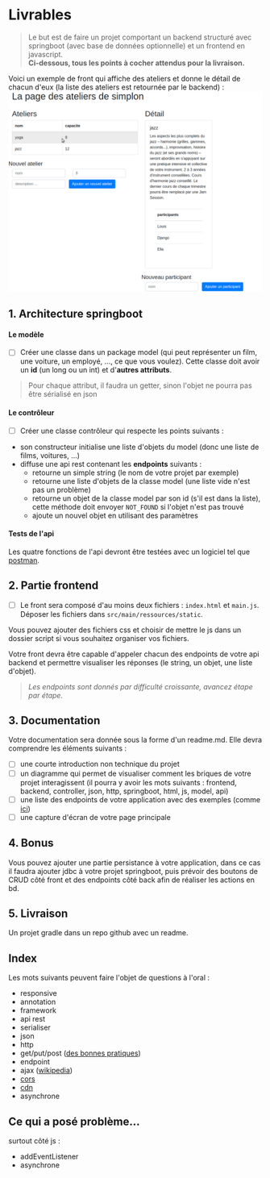 # Livrables

> Le but est de faire un projet comportant un backend structuré avec springboot (avec base de données optionnelle) et un frontend en javascript.    
**Ci-dessous, tous les points à cocher attendus pour la livraison.**

Voici un exemple de front qui affiche des ateliers et donne le détail de chacun d'eux (la liste des ateliers est retournée par le backend) :
![img](ateliers.gif)

## 1. Architecture springboot

#### Le modèle
- [ ] Créer une classe dans un package model (qui peut représenter un film, une voiture, un employé, ..., ce que vous voulez). Cette classe doit avoir un **id** (un long ou un int) et d'**autres attributs**.

> Pour chaque attribut, il faudra un getter, sinon l'objet ne pourra pas être sérialisé en json

#### Le contrôleur
- [ ] Créer une classe contrôleur qui respecte les points suivants :
* son constructeur initialise une liste d'objets du model (donc une liste de films, voitures, ...)
* diffuse une api rest contenant les **endpoints** suivants :
    * retourne un simple string (le nom de votre projet par exemple)
    * retourne une liste d'objets de la classe model (une liste vide n'est pas un problème)
    * retourne un objet de la classe model par son id (s'il est dans la liste), cette méthode doit envoyer `NOT_FOUND` si l'objet n'est pas trouvé
    * ajoute un nouvel objet en utilisant des paramètres

#### Tests de l'api

Les quatre fonctions de l'api devront être testées avec un logiciel tel que [postman](https://www.getpostman.com/downloads/).


## 2. Partie frontend
- [ ] Le front sera composé d'au moins deux fichiers : `index.html` et `main.js`. Déposer les fichiers dans `src/main/ressources/static`.

Vous pouvez ajouter des fichiers css et choisir de mettre le js dans un dossier script si vous souhaitez organiser vos fichiers.

Votre front devra être capable d'appeler chacun des endpoints de votre api backend et permettre visualiser les réponses (le string, un objet, une liste d'objet).

> *Les endpoints sont donnés par difficulté croissante, avancez étape par étape.*


## 3. Documentation

Votre documentation sera donnée sous la forme d'un readme.md. Elle devra comprendre les éléments suivants :
- [ ] une courte introduction non technique du projet
- [ ] un diagramme qui permet de visualiser comment les briques de votre projet interagissent (il pourra y avoir les mots suivants : frontend, backend, controller, json, http, springboot, html, js, model, api)
- [ ] une liste des endpoints de votre application avec des exemples (comme [ici](https://swapi.co/documentation#people))
- [ ] une capture d'écran de votre page principale

## 4. Bonus

Vous pouvez ajouter une partie persistance à votre application, dans ce cas il faudra ajouter jdbc à votre projet springboot, puis prévoir des boutons de CRUD côté front et des endpoints côté back afin de réaliser les actions en bd.

## 5. Livraison

Un projet gradle dans un repo github avec un readme.

## Index

Les mots suivants peuvent faire l'objet de questions à l'oral :
- responsive
- annotation
- framework
- api rest
- serialiser
- json
- http
- get/put/post ([des bonnes pratiques](https://delicious-insights.com/fr/articles/meilleures-pratiques-pour-vos-urls-verbes-http-et-apis/))
- endpoint
- ajax ([wikipedia](https://fr.wikipedia.org/wiki/Ajax_(informatique)))
- [cors](https://developer.mozilla.org/fr/docs/Web/HTTP/CORS)
- [cdn](https://jquery.com/download/#using-jquery-with-a-cdn)
- asynchrone


## Ce qui a posé problème...

surtout côté js :
- addEventListener
- asynchrone
